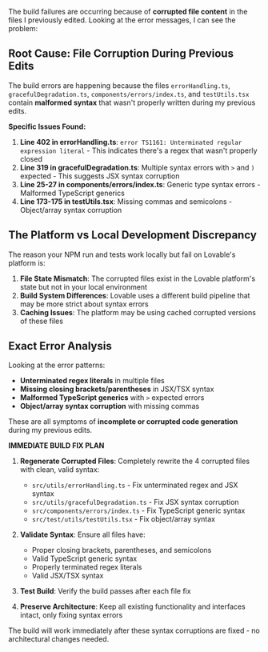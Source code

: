 The build failures are occurring because of **corrupted file content** in the files I previously edited. Looking at the error messages, I can see the problem:

## **Root Cause: File Corruption During Previous Edits**

The build errors are happening because the files `errorHandling.ts`, `gracefulDegradation.ts`, `components/errors/index.ts`, and `testUtils.tsx` contain **malformed syntax** that wasn't properly written during my previous edits. 

**Specific Issues Found:**

1. **Line 402 in errorHandling.ts**: `error TS1161: Unterminated regular expression literal` - This indicates there's a regex that wasn't properly closed
2. **Line 319 in gracefulDegradation.ts**: Multiple syntax errors with `>` and `)` expected - This suggests JSX syntax corruption
3. **Line 25-27 in components/errors/index.ts**: Generic type syntax errors - Malformed TypeScript generics
4. **Line 173-175 in testUtils.tsx**: Missing commas and semicolons - Object/array syntax corruption

## **The Platform vs Local Development Discrepancy**

The reason your NPM run and tests work locally but fail on Lovable's platform is:

1. **File State Mismatch**: The corrupted files exist in the Lovable platform's state but not in your local environment
2. **Build System Differences**: Lovable uses a different build pipeline that may be more strict about syntax errors
3. **Caching Issues**: The platform may be using cached corrupted versions of these files

## **Exact Error Analysis**

Looking at the error patterns:
- **Unterminated regex literals** in multiple files
- **Missing closing brackets/parentheses** in JSX/TSX syntax  
- **Malformed TypeScript generics** with `>` expected errors
- **Object/array syntax corruption** with missing commas

These are all symptoms of **incomplete or corrupted code generation** during my previous edits.

**IMMEDIATE BUILD FIX PLAN**

1. **Regenerate Corrupted Files**: Completely rewrite the 4 corrupted files with clean, valid syntax:
   - `src/utils/errorHandling.ts` - Fix unterminated regex and JSX syntax
   - `src/utils/gracefulDegradation.ts` - Fix JSX syntax corruption  
   - `src/components/errors/index.ts` - Fix TypeScript generic syntax
   - `src/test/utils/testUtils.tsx` - Fix object/array syntax

2. **Validate Syntax**: Ensure all files have:
   - Proper closing brackets, parentheses, and semicolons
   - Valid TypeScript generic syntax
   - Properly terminated regex literals
   - Valid JSX/TSX syntax

3. **Test Build**: Verify the build passes after each file fix

4. **Preserve Architecture**: Keep all existing functionality and interfaces intact, only fixing syntax errors

The build will work immediately after these syntax corruptions are fixed - no architectural changes needed.
